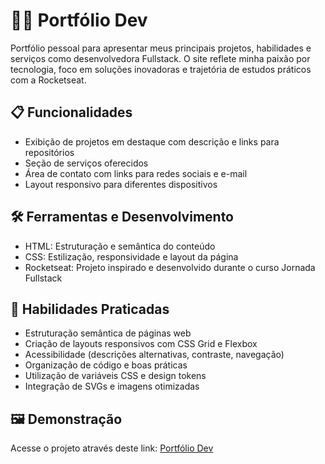 # 👧🏻 Portfólio Dev


Portfólio pessoal para apresentar meus principais projetos, habilidades e serviços como desenvolvedora Fullstack. O site reflete minha paixão por tecnologia, foco em soluções inovadoras e trajetória de estudos práticos com a Rocketseat.

## 📋 Funcionalidades

- Exibição de projetos em destaque com descrição e links para repositórios
- Seção de serviços oferecidos
- Área de contato com links para redes sociais e e-mail
- Layout responsivo para diferentes dispositivos

## 🛠️ Ferramentas e Desenvolvimento

- HTML: Estruturação e semântica do conteúdo
- CSS: Estilização, responsividade e layout da página
- Rocketseat: Projeto inspirado e desenvolvido durante o curso Jornada Fullstack

## 📖 Habilidades Praticadas

- Estruturação semântica de páginas web
- Criação de layouts responsivos com CSS Grid e Flexbox
- Acessibilidade (descrições alternativas, contraste, navegação)
- Organização de código e boas práticas
- Utilização de variáveis CSS e design tokens
- Integração de SVGs e imagens otimizadas

## 🖼️ Demonstração

Acesse o projeto através deste link: [Portfólio Dev](https://julianafc.github.io/Portfolio_Dev/)

